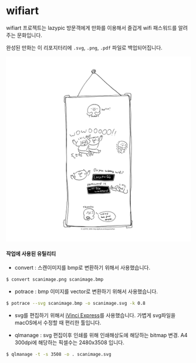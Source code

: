 # wifiart
wifiart 프로젝트는 lazypic 방문객에게 만화를 이용해서
즐겁게 wifi 패스워드를 알려주는 문화입니다.

완성된 만화는 이 리포지터리에 `.svg`, `.png`, `.pdf` 파일로 백업되어집니다.

![wifiart](wifi_art.png "Wifi Art")

#### 작업에 사용된 유틸리티
- convert : 스캔이미지를 bmp로 변환하기 위해서 사용했습니다.

```bash
$ convert scanimage.png scanimage.bmp
```

- potrace : bmp 이미지를 vector로 변환하기 위해서 사용했습니다.

```bash
$ potrace --svg scanimage.bmp -o scanimage.svg -k 0.8
```

- svg를 편집하기 위해서 [iVinci Express](https://itunes.apple.com/kr/app/ivinci-express/id607900811?mt=12)를 사용했습니다. 가볍게 svg파일을 macOS에서 수정할 때 편리한 툴입니다.

- qlmanage : svg 편집이후 인쇄를 위해 인쇄해상도에 해당하는 bitmap 변경. A4 300dpi에 해당하는 픽셀수는 2480x3508 입니다.

```bash
$ qlmanage -t -s 3508 -o . scanimage.svg
```
